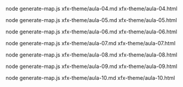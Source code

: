 
node generate-map.js xfx-theme/aula-04.md xfx-theme/aula-04.html

node generate-map.js xfx-theme/aula-05.md xfx-theme/aula-05.html

node generate-map.js xfx-theme/aula-06.md xfx-theme/aula-06.html

node generate-map.js xfx-theme/aula-07.md xfx-theme/aula-07.html

node generate-map.js xfx-theme/aula-08.md xfx-theme/aula-08.html

node generate-map.js xfx-theme/aula-09.md xfx-theme/aula-09.html

node generate-map.js xfx-theme/aula-10.md xfx-theme/aula-10.html

